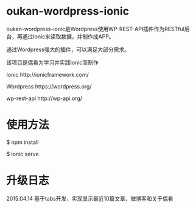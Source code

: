 # oukan-wordpress-ionic
<p>oukan-wordpress-ionic是Wordpress使用WP-REST-API插件作为RESTful后台，再通过Ionic来读取数据，并制作成APP。 </p>
<p>通过Wordpress强大的插件，可以满足大部分需求。</p>
<p>该项目是偶看为学习并实践Ionic而制作</p>

<p>Ionic http://ionicframework.com/</p>
<p>Wordpress https://wordpress.org/</p>
<p>wp-rest-api http://wp-api.org/</p>

# 使用方法
<p>$ npm install </p>
<p>$ ionic serve </p>

# 升级日志
<p>2015.04.14 基于tabs开发，实现显示最近10篇文章、微博客和关于偶看</p>
